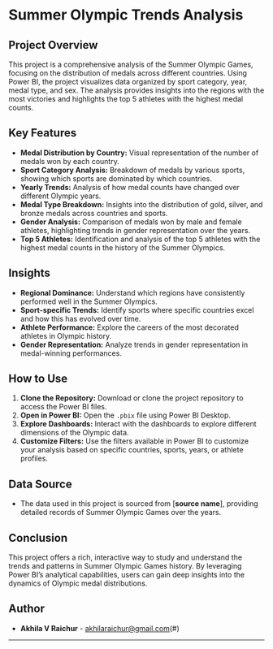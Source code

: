 
# Summer Olympic Trends Analysis

## Project Overview

This project is a comprehensive analysis of the Summer Olympic Games, focusing on the distribution of medals across different countries. Using Power BI, the project visualizes data organized by sport category, year, medal type, and sex. The analysis provides insights into the regions with the most victories and highlights the top 5 athletes with the highest medal counts.

## Key Features

- **Medal Distribution by Country:** Visual representation of the number of medals won by each country.
- **Sport Category Analysis:** Breakdown of medals by various sports, showing which sports are dominated by which countries.
- **Yearly Trends:** Analysis of how medal counts have changed over different Olympic years.
- **Medal Type Breakdown:** Insights into the distribution of gold, silver, and bronze medals across countries and sports.
- **Gender Analysis:** Comparison of medals won by male and female athletes, highlighting trends in gender representation over the years.
- **Top 5 Athletes:** Identification and analysis of the top 5 athletes with the highest medal counts in the history of the Summer Olympics.

## Insights

- **Regional Dominance:** Understand which regions have consistently performed well in the Summer Olympics.
- **Sport-specific Trends:** Identify sports where specific countries excel and how this has evolved over time.
- **Athlete Performance:** Explore the careers of the most decorated athletes in Olympic history.
- **Gender Representation:** Analyze trends in gender representation in medal-winning performances.

## How to Use

1. **Clone the Repository:** Download or clone the project repository to access the Power BI files.
2. **Open in Power BI:** Open the `.pbix` file using Power BI Desktop.
3. **Explore Dashboards:** Interact with the dashboards to explore different dimensions of the Olympic data.
4. **Customize Filters:** Use the filters available in Power BI to customize your analysis based on specific countries, sports, years, or athlete profiles.

## Data Source

- The data used in this project is sourced from [**source name**], providing detailed records of Summer Olympic Games over the years.

## Conclusion

This project offers a rich, interactive way to study and understand the trends and patterns in Summer Olympic Games history. By leveraging Power BI’s analytical capabilities, users can gain deep insights into the dynamics of Olympic medal distributions.

## Author

- **Akhila V Raichur** - akhilaraichur@gmail.com(#)

---
